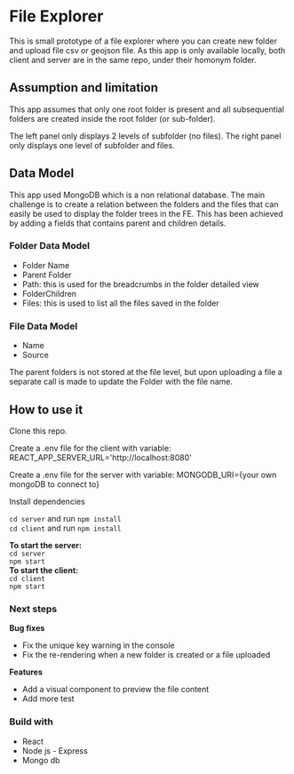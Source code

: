 # File Explorer

This is small prototype of a file explorer where you can create new folder and upload file csv or geojson file.
As this app is only available locally, both client and server are in the same repo, under their homonym folder.

## Assumption and limitation

This app assumes that only one root folder is present and all subsequential folders are created inside the root folder (or sub-folder).

The left panel only displays 2 levels of subfolder (no files).
The right panel only displays one level of subfolder and files.

## Data Model

This app used MongoDB which is a non relational database.
The main challenge is to create a relation between the folders and the files that can easily be used to display the folder trees in the FE. This has been achieved by adding a fields that contains parent and children details.

### Folder Data Model

- Folder Name
- Parent Folder
- Path: this is used for the breadcrumbs in the folder detailed view
- FolderChildren
- Files: this is used to list all the files saved in the folder

### File Data Model

- Name
- Source

The parent folders is not stored at the file level, but upon uploading a file a separate call is made to update the Folder with the file name.

## How to use it

Clone this repo.

Create a .env file for the client with variable:
REACT_APP_SERVER_URL='http://localhost:8080'

Create a .env file for the server with variable:
MONGODB_URI={your own mongoDB to connect to}

Install dependencies

`cd server` and run `npm install`  
`cd client` and run `npm install`

**To start the server:**  
`cd server`  
`npm start`  
**To start the client:**  
`cd client`  
`npm start`

### Next steps

**Bug fixes**

- Fix the unique key warning in the console
- Fix the re-rendering when a new folder is created or a file uploaded

**Features**

- Add a visual component to preview the file content
- Add more test

### Build with

- React
- Node js - Express
- Mongo db
